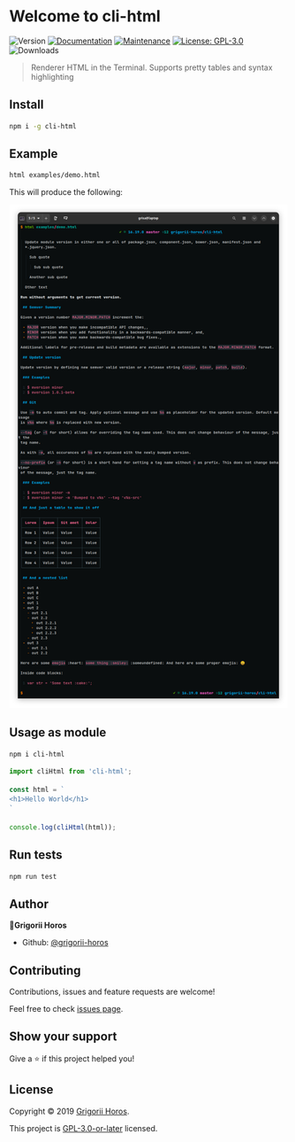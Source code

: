 # Welcome to cli-html

![Version](https://img.shields.io/github/package-json/v/grigorii-horos/cli-html.svg)
[![Documentation](https://img.shields.io/badge/documentation-yes-brightgreen.svg)](https://github.com/grigorii-horos/cli-html#readme)
[![Maintenance](https://img.shields.io/maintenance/yes/2019.svg)](https://github.com/grigorii-horos/cli-html/graphs/commit-activity)
[![License: GPL-3.0](https://img.shields.io/github/license/horosgrisa/cli-html.svg)](https://github.com/grigorii-horos/cli-html/blob/master/LICENSE)
![Downloads](https://img.shields.io/npm/dw/cli-html.svg)

> Renderer HTML in the Terminal.
> Supports pretty tables and syntax highlighting

## Install

```sh
npm i -g cli-html
```

## Example

```sh
html examples/demo.html
```

This will produce the following:

![Screenshot of cli-html](./images/terminal.png)

## Usage as module

```sh
npm i cli-html
```

```js
import cliHtml from 'cli-html';

const html = `
<h1>Hello World</h1>
`

console.log(cliHtml(html));
```

## Run tests

```sh
npm run test
```

## Author

👤**Grigorii Horos**

* Github: [@grigorii-horos](https://github.com/grigorii-horos)

## Contributing

Contributions, issues and feature requests are welcome!

Feel free to check [issues page](https://github.com/grigorii-horos/cli-html/issues).

## Show your support

Give a ⭐️ if this project helped you!

## License

Copyright © 2019 [Grigorii Horos](https://github.com/grigorii-horos).

This project is [GPL-3.0-or-later](https://github.com/grigorii-horos/cli-html/blob/master/LICENSE) licensed.
